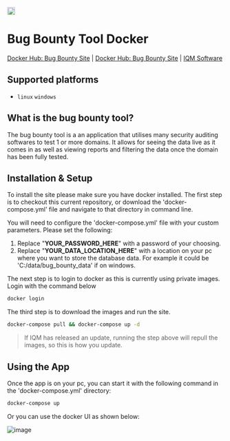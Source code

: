  <img src="https://www.iqmsoftware.co.uk/wp-content/themes/iqm-software/images/logo.png" height="18px">
 
# Bug Bounty Tool Docker

[Docker Hub: Bug Bounty Site](https://hub.docker.com/r/iqmsoftware/bug-bounty-site)
| [Docker Hub: Bug Bounty Site](https://hub.docker.com/r/iqmsoftware/bug-bounty-tooling)
| [IQM Software](https://iqmsoftware.co.uk)
## Supported platforms
- `linux` `windows`

## What is the bug bounty tool?
The bug bounty tool is a an application that utilises many security auditing softwares to test 1 or more domains. It allows for seeing the data live as it comes in as well as viewing reports and filtering the data once the domain has been fully tested.


## Installation & Setup

To install the site please make sure you have docker installed. The first step is to checkout this current repository, or download the 'docker-compose.yml' file and navigate to that directory in command line.

You will need to configure the 'docker-compose.yml' file with your custom parameters. Please set the following:

1. Replace "____YOUR_PASSWORD_HERE____" with a password of your choosing.
2. Replace "____YOUR_DATA_LOCATION_HERE____" with a location on your pc where you want to store the database data. For example it could be 'C:/data/bug_bounty_data' if on windows.

The next step is to login to docker as this is currently using private images. Login with the command below

```bash
docker login
```
The third step is to download the images and run the site. 

```bash
docker-compose pull && docker-compose up -d
```
> If IQM has released an update, running the step above will repull the images, so this is how you update.

## Using the App

Once the app is on your pc, you can start it with the following command in the 'docker-compose.yml' directory:

```bash
docker-compose up
```

Or you can use the docker UI as shown below:

![image](https://user-images.githubusercontent.com/28952359/219078930-2d17adad-4d14-4c42-85a4-2267e9d5a436.png)
